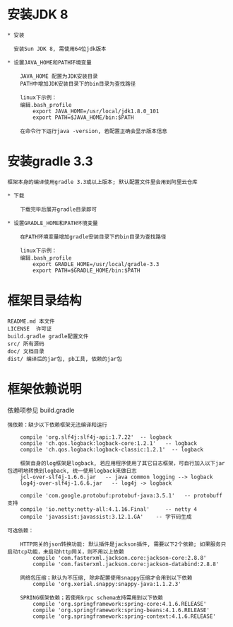 
# 安装JDK 8

	* 安装

	  安装Sun JDK 8, 需使用64位jdk版本

	* 设置JAVA_HOME和PATH环境变量

		JAVA_HOME 配置为JDK安装目录
		PATH中增加JDK安装目录下的bin目录为查找路径
	
		linux下示例：
		编辑.bash_profile
		    export JAVA_HOME=/usr/local/jdk1.8.0_101
		    export PATH=$JAVA_HOME/bin:$PATH
	
		在命令行下运行java -version, 若配置正确会显示版本信息

# 安装gradle 3.3

	框架本身的编译使用gradle 3.3或以上版本; 默认配置文件里会用到阿里云仓库 

	* 下载 

		下载完毕后展开gradle目录即可
	
	* 设置GRADLE_HOME和PATH环境变量
	
		在PATH环境变量增加gradle安装目录下的bin目录为查找路径

		linux下示例：
		编辑.bash_profile
		    export GRADLE_HOME=/usr/local/gradle-3.3
		    export PATH=$GRADLE_HOME/bin:$PATH

# 框架目录结构

	README.md 本文件
	LICENSE  许可证
	build.gradle gradle配置文件
	src/ 所有源码
	doc/ 文档目录
	dist/ 编译后的jar包, pb工具, 依赖的jar包

# 框架依赖说明

  依赖项参见 build.gradle
  
	强依赖：缺少以下依赖框架无法编译和运行
  
		compile 'org.slf4j:slf4j-api:1.7.22'  -- logback
		compile 'ch.qos.logback:logback-core:1.2.1'   -- logback
		compile 'ch.qos.logback:logback-classic:1.2.1'  -- logback
		
		框架自身的log框架是logback, 若应用程序使用了其它日志框架，可自行加入以下jar包透明地转换到logback, 统一使用logback来做日志
		jcl-over-slf4j-1.6.6.jar   -- java common logging --> logback
		log4j-over-slf4j-1.6.6.jar   -- log4j -> logback
		
		compile 'com.google.protobuf:protobuf-java:3.5.1'   -- protobuff 支持
		compile 'io.netty:netty-all:4.1.16.Final'     -- netty 4
		compile 'javassist:javassist:3.12.1.GA'    -- 字节码生成
	
	可选依赖：
	
		HTTP网关的json转换功能: 默认插件是jackson插件, 需要以下2个依赖; 如果服务只启动tcp功能，未启动http网关，则不用以上依赖
			compile 'com.fasterxml.jackson.core:jackson-core:2.8.8'
			compile 'com.fasterxml.jackson.core:jackson-databind:2.8.8'

		网络包压缩；默认为不压缩, 除非配置使用snappy压缩才会用到以下依赖
			compile 'org.xerial.snappy:snappy-java:1.1.2.3'
		
		SPRING框架依赖；若使用krpc schema支持需用到以下依赖
			compile 'org.springframework:spring-core:4.1.6.RELEASE'
			compile 'org.springframework:spring-beans:4.1.6.RELEASE'
			compile 'org.springframework:spring-context:4.1.6.RELEASE'		
